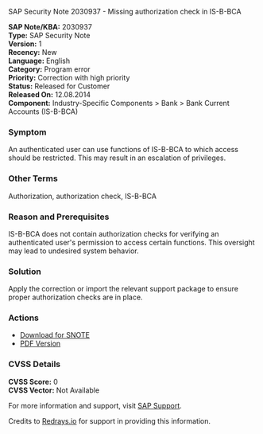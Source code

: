 SAP Security Note 2030937 - Missing authorization check in IS-B-BCA

**SAP Note/KBA:** 2030937  
**Type:** SAP Security Note  
**Version:** 1  
**Recency:** New  
**Language:** English  
**Category:** Program error  
**Priority:** Correction with high priority  
**Status:** Released for Customer  
**Released On:** 12.08.2014  
**Component:** Industry-Specific Components > Bank > Bank Current Accounts (IS-B-BCA)

### Symptom
An authenticated user can use functions of IS-B-BCA to which access should be restricted. This may result in an escalation of privileges.

### Other Terms
Authorization, authorization check, IS-B-BCA

### Reason and Prerequisites
IS-B-BCA does not contain authorization checks for verifying an authenticated user's permission to access certain functions. This oversight may lead to undesired system behavior.

### Solution
Apply the correction or import the relevant support package to ensure proper authorization checks are in place.

### Actions
- [Download for SNOTE](https://notesdownloads.sap.com/note/0040000012075052017)
- [PDF Version](https://userapps.support.sap.com/sap/support/sfm/notes/print/0002030937?language=en-US&token=B01A98E4F21683A3B8DE19937DC5E188)

### CVSS Details
**CVSS Score:** 0  
**CVSS Vector:** Not Available

For more information and support, visit [SAP Support](https://me.sap.com/).

Credits to [Redrays.io](https://redrays.io) for support in providing this information.